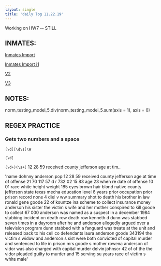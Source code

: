 ```yaml
---
layout: single
title: 'daily log 11.22.19'
---
```


Working on HW7 -- STILL


## INMATES:

[Inmates Import](https://danielcaraway.github.io/html/Inmates_import.html)

[Inmates Import i1](https://danielcaraway.github.io/html/Inmates_import_i1.html)

[V2](https://danielcaraway.github.io/html/Inmates_Import_v2.html)

[V3](https://danielcaraway.github.io/html/Inmates_Import_v3.html)

## NOTES:

norm_testing_model_5.div(norm_testing_model_5.sum(axis = 1), axis = 0)


## REGEX PRACTICE

### Gets two numbers and a space
`[\d][\d\s]\W`

`[\d]`

`(\d+)(\s+)`
12 28 59 received county jefferson age at tim..

'name dohnny anderson pop 12 28 59 received county jefferson age at time of offense 
21 70 117 57 d r 732 02 15 83 age 23 when re date of offense 10 01 race white height 
weight 185 eyes brown hair blond native county jefferson state texas mecha education level 6 years prior occupation 
prior prison record none 4 diel v ww summary shot to death his brother in law ronald gene goode 22 of kountze ina scheme to collect insurance money anderson his sister the victim s wife and her mother conspired to kill goode to collect 67 000 anderson was named as a suspect in a december 1984 stabbing incident on death row death row kenneth d dunn was stabbed seven times in a dayroom after he and anderson allegedly argued over a television program dunn stabbed with a fanguard was treate at the unit and released back to his cell co defendants laura anderson goode 343194 the victim s widow and anderson s sist were both convicted of capital murder and sentenced to life in prison mrs goode s mother rowena anderson of vidor was also charged with capital murder delvin johnsor 42 of of the the vidor pleaded guilty to murder and 15 serving su years race of victim s white male'